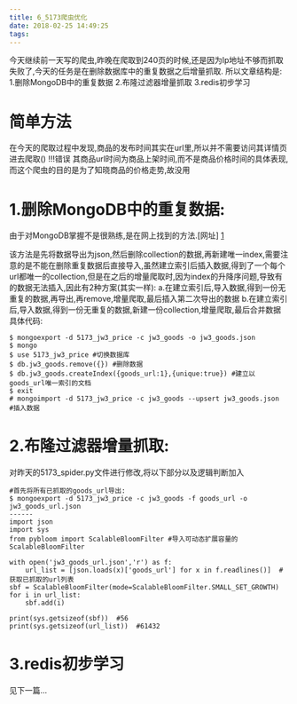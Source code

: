 ```yaml
---
title: 6_5173爬虫优化
date: 2018-02-25 14:49:25
tags:
---
```

今天继续前一天写的爬虫,昨晚在爬取到240页的时候,还是因为Ip地址不够而抓取失败了,今天的任务是在删除数据库中的重复数据之后增量抓取.
所以文章结构是:
1.删除MongoDB中的重复数据
2.布隆过滤器增量抓取
3.redis初步学习
  
<!--more-->

# 简单方法
在今天的爬取过程中发现,商品的发布时间其实在url里,所以并不需要访问其详情页进去爬取()
!!!错误
其商品url时间为商品上架时间,而不是商品价格时间的具体表现,而这个爬虫的目的是为了知晓商品的价格走势,故没用


# 1.删除MongoDB中的重复数据:
由于对MongoDB掌握不是很熟练,是在网上找到的方法.[网址] [1]

该方法是先将数据导出为json,然后删除collection的数据,再新建唯一index,需要注意的是不能在删除重复数据后直接导入,虽然建立索引后插入数据,得到了一个每个url都唯一的collection,但是在之后的增量爬取时,因为index的升降序问题,导致有的数据无法插入,因此有2种方案(其实一样):
a.在建立索引后,导入数据,得到一份无重复的数据,再导出,再remove,增量爬取,最后插入第二次导出的数据
b.在建立索引后,导入数据,得到一份无重复的数据,新建一份collection,增量爬取,最后合并数据
具体代码:
```
$ mongoexport -d 5173_jw3_price -c jw3_goods -o jw3_goods.json
$ mongo
$ use 5173_jw3_price #切换数据库
$ db.jw3_goods.remove({}) #删除数据
$ db.jw3_goods.createIndex({goods_url:1},{unique:true}) #建立以goods_url唯一索引的文档
$ exit
# mongoimport -d 5173_jw3_price -c jw3_goods --upsert jw3_goods.json  #插入数据
```

# 2.布隆过滤器增量抓取:
对昨天的5173_spider.py文件进行修改,将以下部分以及逻辑判断加入
```
#首先将所有已抓取的goods_url导出:
$ mongoexport -d 5173_jw3_price -c jw3_goods -f goods_url -o jw3_goods_url.json
------
import json
import sys
from pybloom import ScalableBloomFilter #导入可动态扩展容量的ScalableBloomFilter

with open('jw3_goods_url.json','r') as f:
	url_list = [json.loads(x)['goods_url'] for x in f.readlines()]  #获取已抓取的url列表
sbf = ScalableBloomFilter(mode=ScalableBloomFilter.SMALL_SET_GROWTH)
for i in url_list:
	sbf.add(i)

print(sys.getsizeof(sbf))  #56
print(sys.getsizeof(url_list))  #61432
```

# 3.redis初步学习
见下一篇...

[1]: http://blog.csdn.net/cloume/article/details/74931998